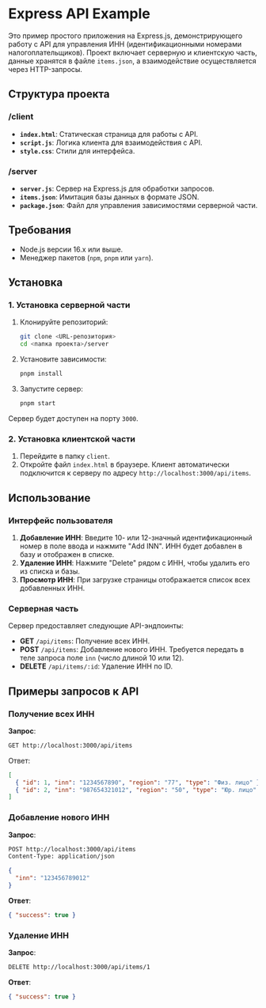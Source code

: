 # Express API Example

Это пример простого приложения на Express.js, демонстрирующего работу с API для управления ИНН (идентификационными номерами налогоплательщиков). Проект включает серверную и клиентскую часть, данные хранятся в файле `items.json`, а взаимодействие осуществляется через HTTP-запросы.

## Структура проекта

### /client
- **`index.html`**: Статическая страница для работы с API.
- **`script.js`**: Логика клиента для взаимодействия с API.
- **`style.css`**: Стили для интерфейса.

### /server
- **`server.js`**: Сервер на Express.js для обработки запросов.
- **`items.json`**: Имитация базы данных в формате JSON.
- **`package.json`**: Файл для управления зависимостями серверной части.

## Требования
- Node.js версии 16.x или выше.
- Менеджер пакетов (`npm`, `pnpm` или `yarn`).

## Установка

### 1. Установка серверной части

1. Клонируйте репозиторий:
    ```bash
    git clone <URL-репозитория>
    cd <папка проекта>/server
    ```

2. Установите зависимости:
    ```bash
    pnpm install
    ```

3. Запустите сервер:
    ```bash
    pnpm start
    ```

Сервер будет доступен на порту `3000`.

### 2. Установка клиентской части

1. Перейдите в папку `client`.
2. Откройте файл `index.html` в браузере. Клиент автоматически подключится к серверу по адресу `http://localhost:3000/api/items`.

## Использование

### Интерфейс пользователя

1. **Добавление ИНН**: Введите 10- или 12-значный идентификационный номер в поле ввода и нажмите "Add INN". ИНН будет добавлен в базу и отображен в списке.
2. **Удаление ИНН**: Нажмите "Delete" рядом с ИНН, чтобы удалить его из списка и базы.
3. **Просмотр ИНН**: При загрузке страницы отображается список всех добавленных ИНН.

### Серверная часть

Сервер предоставляет следующие API-эндпоинты:

- **GET** `/api/items`: Получение всех ИНН.
- **POST** `/api/items`: Добавление нового ИНН. Требуется передать в теле запроса поле `inn` (число длиной 10 или 12).
- **DELETE** `/api/items/:id`: Удаление ИНН по ID.

## Примеры запросов к API

### Получение всех ИНН

**Запрос**:
```bash
GET http://localhost:3000/api/items
```
Ответ:
```json
[
  { "id": 1, "inn": "1234567890", "region": "77", "type": "Физ. лицо" },
  { "id": 2, "inn": "987654321012", "region": "50", "type": "Юр. лицо" }
]
```

### Добавление нового ИНН

**Запрос**:
```bash
POST http://localhost:3000/api/items
Content-Type: application/json
```
```json
{
  "inn": "123456789012"
}
```
**Ответ**:
```json
{ "success": true }
```
### Удаление ИНН

**Запрос**:
```bash
DELETE http://localhost:3000/api/items/1
```
**Ответ**:
```json
{ "success": true }
```